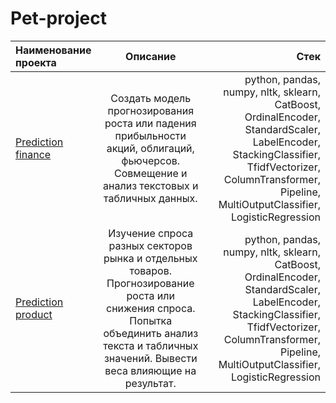 # Pet-project


| Наименование проекта | Описание  |Стек|
|:------------- |:---------------:| -------------:|
|[Prediction finance](https://clck.ru/39oKb4)|Создать модель прогнозирования роста или падения прибыльности акций, облигаций, фьючерсов. Совмещение и анализ текстовых и табличных данных.|python, pandas, numpy, nltk, sklearn, CatBoost, OrdinalEncoder, StandardScaler, LabelEncoder, StackingClassifier, TfidfVectorizer, ColumnTransformer, Pipeline, MultiOutputClassifier, LogisticRegression|
|[Prediction product](https://clck.ru/39oKb4)|Изучение спроса разных секторов рынка и отдельных товаров. Прогнозирование роста или снижения спроса. Попытка объединить анализ текста и табличных значений. Вывести веса влияющие на результат.|python, pandas, numpy, nltk, sklearn, CatBoost, OrdinalEncoder, StandardScaler, LabelEncoder, StackingClassifier, TfidfVectorizer, ColumnTransformer, Pipeline, MultiOutputClassifier, LogisticRegression|

